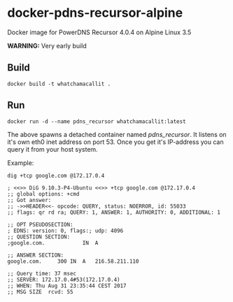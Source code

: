 docker-pdns-recursor-alpine
===========================
Docker image for PowerDNS Recursor 4.0.4 on Alpine Linux 3.5  
  
**WARNING:** Very early build

Build
-----
```
docker build -t whatchamacallit .
```
Run
---
```
docker run -d --name pdns_recursor whatchamacallit:latest
```
The above spawns a detached container named *pdns_recursor*. It listens on it's own eth0 inet address on port 53. Once you get it's IP-address you can query it from your host system.  
  
Example:
```
dig +tcp google.com @172.17.0.4

; <<>> DiG 9.10.3-P4-Ubuntu <<>> +tcp google.com @172.17.0.4
;; global options: +cmd
;; Got answer:
;; ->>HEADER<<- opcode: QUERY, status: NOERROR, id: 55033
;; flags: qr rd ra; QUERY: 1, ANSWER: 1, AUTHORITY: 0, ADDITIONAL: 1

;; OPT PSEUDOSECTION:
; EDNS: version: 0, flags:; udp: 4096
;; QUESTION SECTION:
;google.com.            IN  A

;; ANSWER SECTION:
google.com.     300 IN  A   216.58.211.110

;; Query time: 37 msec
;; SERVER: 172.17.0.4#53(172.17.0.4)
;; WHEN: Thu Aug 31 23:35:44 CEST 2017
;; MSG SIZE  rcvd: 55
```
